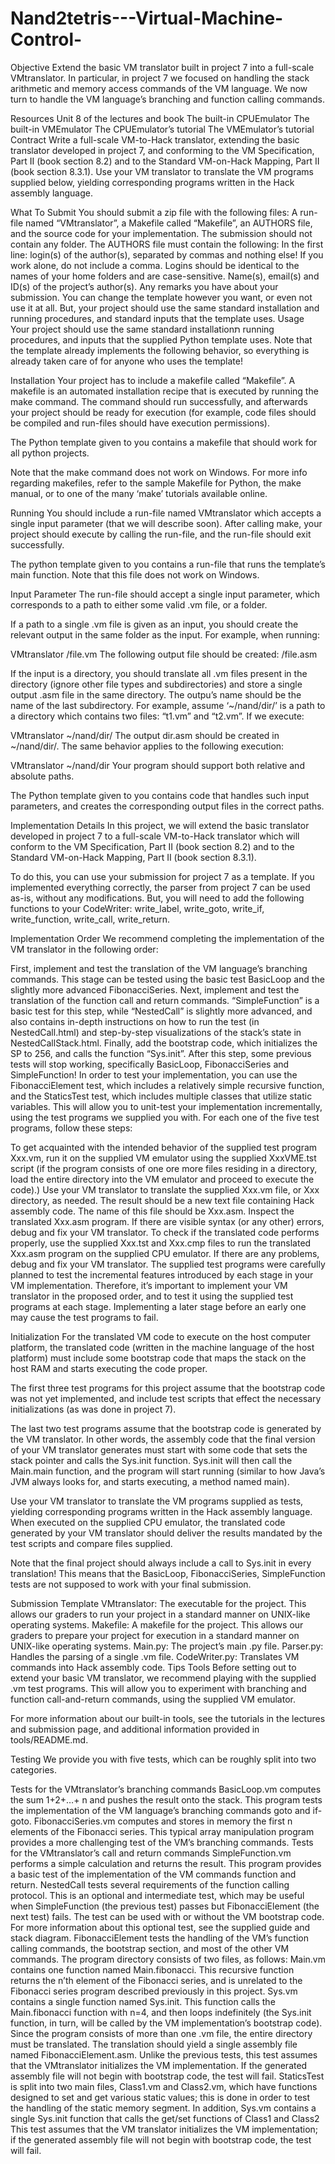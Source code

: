 # Nand2tetris---Virtual-Machine-Control-
Objective
Extend the basic VM translator built in project 7 into a full-scale VMtranslator. In particular, in project 7 we focused on handling the stack arithmetic and memory access commands of the VM language. We now turn to handle the VM language’s branching and function calling commands.

Resources
Unit 8 of the lectures and book
The built-in CPUEmulator
The built-in VMEmulator
The CPUEmulator’s tutorial
The VMEmulator’s tutorial
Contract
Write a full-scale VM-to-Hack translator, extending the basic translator developed in project 7, and conforming to the VM Specification, Part II (book section 8.2) and to the Standard VM-on-Hack Mapping, Part II (book section 8.3.1). Use your VM translator to translate the VM programs supplied below, yielding corresponding programs written in the Hack assembly language.

What To Submit
You should submit a zip file with the following files: A run-file named “VMtranslator”, a Makefile called “Makefile”, an AUTHORS file, and the source code for your implementation.
The submission should not contain any folder.
The AUTHORS file must contain the following:
In the first line: login(s) of the author(s), separated by commas and nothing else! If you work alone, do not include a comma. Logins should be identical to the names of your home folders and are case-sensitive.
Name(s), email(s) and ID(s) of the project’s author(s).
Any remarks you have about your submission.
You can change the template however you want, or even not use it at all. But, your project should use the same standard installation and running procedures, and standard inputs that the template uses.
Usage
Your project should use the same standard installationת running procedures, and inputs that the supplied Python template uses. Note that the template already implements the following behavior, so everything is already taken care of for anyone who uses the template!

Installation
Your project has to include a makefile called “Makefile”. A makefile is an automated installation recipe that is executed by running the make command. The command should run successfully, and afterwards your project should be ready for execution (for example, code files should be compiled and run-files should have execution permissions).

The Python template given to you contains a makefile that should work for all python projects.

Note that the make command does not work on Windows. For more info regarding makefiles, refer to the sample Makefile for Python, the make manual, or to one of the many ‘make’ tutorials available online.

Running
You should include a run-file named VMtranslator which accepts a single input parameter (that we will describe soon). After calling make, your project should execute by calling the run-file, and the run-file should exit successfully.

The python template given to you contains a run-file that runs the template’s main function. Note that this file does not work on Windows.

Input Parameter
The run-file should accept a single input parameter, which corresponds to a path to either some valid .vm file, or a folder.

If a path to a single .vm file is given as an input, you should create the relevant output in the same folder as the input. For example, when running:

VMtranslator <path>/file.vm
The following output file should be created: <path>/file.asm

If the input is a directory, you should translate all .vm files present in the directory (ignore other file types and subdirectories) and store a single output .asm file in the same directory. The outpu’s name should be the name of the last subdirectory. For example, assume ‘~/nand/dir/’ is a path to a directory which contains two files: “t1.vm” and “t2.vm”. If we execute:

VMtranslator ~/nand/dir/
The output dir.asm should be created in ~/nand/dir/. The same behavior applies to the following execution:

VMtranslator ~/nand/dir
Your program should support both relative and absolute paths.

The Python template given to you contains code that handles such input parameters, and creates the corresponding output files in the correct paths.

Implementation Details
In this project, we will extend the basic translator developed in project 7 to a full-scale VM-to-Hack translator which will conform to the VM Specification, Part II (book section 8.2) and to the Standard VM-on-Hack Mapping, Part II (book section 8.3.1).

To do this, you can use your submission for project 7 as a template. If you implemented everything correctly, the parser from project 7 can be used as-is, without any modifications. But, you will need to add the following functions to your CodeWriter: write_label, write_goto, write_if, write_function, write_call, write_return.

Implementation Order
We recommend completing the implementation of the VM translator in the following order:

First, implement and test the translation of the VM language’s branching commands. This stage can be tested using the basic test BasicLoop and the slightly more advanced FibonacciSeries.
Next, implement and test the translation of the function call and return commands. “SimpleFunction” is a basic test for this step, while “NestedCall” is slightly more advanced, and also contains in-depth instructions on how to run the test (in NestedCall.html) and step-by-step visualizations of the stack’s state in NestedCallStack.html.
Finally, add the bootstrap code, which initializes the SP to 256, and calls the function “Sys.init”. After this step, some previous tests will stop working, specifically BasicLoop, FibonacciSeries and SimpleFunction! In order to test your implementation, you can use the FibonacciElement test, which includes a relatively simple recursive function, and the StaticsTest test, which includes multiple classes that utilize static variables.
This will allow you to unit-test your implementation incrementally, using the test programs we supplied you with. For each one of the five test programs, follow these steps:

To get acquainted with the intended behavior of the supplied test program Xxx.vm, run it on the supplied VM emulator using the supplied XxxVME.tst script (if the program consists of one ore more files residing in a directory, load the entire directory into the VM emulator and proceed to execute the code).)
Use your VM translator to translate the supplied Xxx.vm file, or Xxx directory, as needed. The result should be a new text file containing Hack assembly code. The name of this file should be Xxx.asm.
Inspect the translated Xxx.asm program. If there are visible syntax (or any other) errors, debug and fix your VM translator.
To check if the translated code performs properly, use the supplied Xxx.tst and Xxx.cmp files to run the translated Xxx.asm program on the supplied CPU emulator. If there are any problems, debug and fix your VM translator.
The supplied test programs were carefully planned to test the incremental features introduced by each stage in your VM implementation. Therefore, it’s important to implement your VM translator in the proposed order, and to test it using the supplied test programs at each stage. Implementing a later stage before an early one may cause the test programs to fail.

Initialization
For the translated VM code to execute on the host computer platform, the translated code (written in the machine language of the host platform) must include some bootstrap code that maps the stack on the host RAM and starts executing the code proper.

The first three test programs for this project assume that the bootstrap code was not yet implemented, and include test scripts that effect the necessary initializations (as was done in project 7).

The last two test programs assume that the bootstrap code is generated by the VM translator. In other words, the assembly code that the final version of your VM translator generates must start with some code that sets the stack pointer and calls the Sys.init function. Sys.init will then call the Main.main function, and the program will start running (similar to how Java’s JVM always looks for, and starts executing, a method named main).

Use your VM translator to translate the VM programs supplied as tests, yielding corresponding programs written in the Hack assembly language. When executed on the supplied CPU emulator, the translated code generated by your VM translator should deliver the results mandated by the test scripts and compare files supplied.

Note that the final project should always include a call to Sys.init in every translation! This means that the BasicLoop, FibonacciSeries, SimpleFunction tests are not supposed to work with your final submission.

Submission Template
VMtranslator: The executable for the project. This allows our graders to run your project in a standard manner on UNIX-like operating systems.
Makefile: A makefile for the project. This allows our graders to prepare your project for execution in a standard manner on UNIX-like operating systems.
Main.py: The project’s main .py file.
Parser.py: Handles the parsing of a single .vm file.
CodeWriter.py: Translates VM commands into Hack assembly code.
Tips
Tools
Before setting out to extend your basic VM translator, we recommend playing with the supplied .vm test programs. This will allow you to experiment with branching and function call-and-return commands, using the supplied VM emulator.

For more information about our built-in tools, see the tutorials in the lectures and submission page, and additional information provided in tools/README.md.

Testing
We provide you with five tests, which can be roughly split into two categories.

Tests for the VMtranslator’s branching commands
BasicLoop.vm computes the sum 1+2+…+ n and pushes the result onto the stack. This program tests the implementation of the VM language’s branching commands goto and if-goto.
FibonacciSeries.vm computes and stores in memory the first n elements of the Fibonacci series. This typical array manipulation program provides a more challenging test of the VM’s branching commands.
Tests for the VMtranslator’s call and return commands
SimpleFunction.vm performs a simple calculation and returns the result. This program provides a basic test of the implementation of the VM commands function and return.
NestedCall tests several requirements of the function calling protocol. This is an optional and intermediate test, which may be useful when SimpleFunction (the previous test) passes but FibonacciElement (the next test) fails. The test can be used with or without the VM bootstrap code. For more information about this optional test, see the supplied guide and stack diagram.
FibonacciElement tests the handling of the VM’s function calling commands, the bootstrap section, and most of the other VM commands. The program directory consists of two files, as follows:
Main.vm contains one function named Main.fibonacci. This recursive function returns the n’th element of the Fibonacci series, and is unrelated to the Fibonacci series program described previously in this project.
Sys.vm contains a single function named Sys.init. This function calls the Main.fibonacci function with n=4, and then loops indefinitely (the Sys.init function, in turn, will be called by the VM implementation’s bootstrap code). Since the program consists of more than one .vm file, the entire directory must be translated. The translation should yield a single assembly file named FibonacciElement.asm. Unlike the previous tests, this test assumes that the VMtranslator initializes the VM implementation. If the generated assembly file will not begin with bootstrap code, the test will fail.
StaticsTest is split into two main files, Class1.vm and Class2.vm, which have functions designed to set and get various static values; this is done in order to test the handling of the static memory segment. In addition, Sys.vm contains a single Sys.init function that calls the get/set functions of Class1 and Class2 This test assumes that the VM translator initializes the VM implementation; if the generated assembly file will not begin with bootstrap code, the test will fail.
